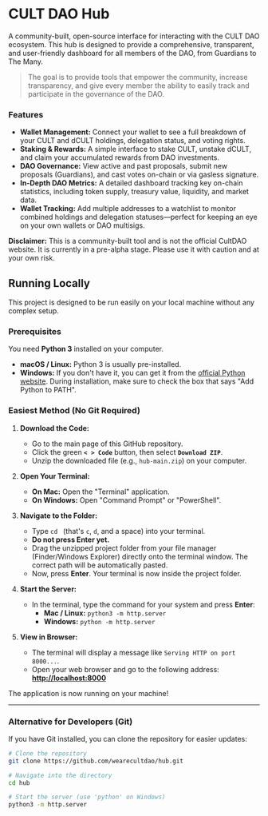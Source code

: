 # CULT DAO Hub

A community-built, open-source interface for interacting with the CULT DAO ecosystem. This hub is designed to provide a comprehensive, transparent, and user-friendly dashboard for all members of the DAO, from Guardians to The Many.

> The goal is to provide tools that empower the community, increase transparency, and give every member the ability to easily track and participate in the governance of the DAO.

### Features

*   **Wallet Management:** Connect your wallet to see a full breakdown of your CULT and dCULT holdings, delegation status, and voting rights.
*   **Staking & Rewards:** A simple interface to stake CULT, unstake dCULT, and claim your accumulated rewards from DAO investments.
*   **DAO Governance:** View active and past proposals, submit new proposals (Guardians), and cast votes on-chain or via gasless signature.
*   **In-Depth DAO Metrics:** A detailed dashboard tracking key on-chain statistics, including token supply, treasury value, liquidity, and market data.
*   **Wallet Tracking:** Add multiple addresses to a watchlist to monitor combined holdings and delegation statuses—perfect for keeping an eye on your own wallets or DAO multisigs.

**Disclaimer:** This is a community-built tool and is not the official CultDAO website. It is currently in a pre-alpha stage. Please use it with caution and at your own risk.



## Running Locally

This project is designed to be run easily on your local machine without any complex setup.

### Prerequisites

You need **Python 3** installed on your computer.
*   **macOS / Linux:** Python 3 is usually pre-installed.
*   **Windows:** If you don't have it, you can get it from the [official Python website](https://www.python.org/downloads/). During installation, make sure to check the box that says "Add Python to PATH".

### Easiest Method (No Git Required)

1.  **Download the Code:**
    *   Go to the main page of this GitHub repository.
    *   Click the green **`< > Code`** button, then select **`Download ZIP`**.
    *   Unzip the downloaded file (e.g., `hub-main.zip`) on your computer.

2.  **Open Your Terminal:**
    *   **On Mac:** Open the "Terminal" application.
    *   **On Windows:** Open "Command Prompt" or "PowerShell".

3.  **Navigate to the Folder:**
    *   Type `cd ` (that's `c`, `d`, and a space) into your terminal.
    *   **Do not press Enter yet.**
    *   Drag the unzipped project folder from your file manager (Finder/Windows Explorer) directly onto the terminal window. The correct path will be automatically pasted.
    *   Now, press **Enter**. Your terminal is now inside the project folder.

4.  **Start the Server:**
    *   In the terminal, type the command for your system and press **Enter**:
        *   **Mac / Linux:** `python3 -m http.server`
        *   **Windows:** `python -m http.server`

5.  **View in Browser:**
    *   The terminal will display a message like `Serving HTTP on port 8000...`.
    *   Open your web browser and go to the following address:
        [**http://localhost:8000**](http://localhost:8000)

The application is now running on your machine!

---

### Alternative for Developers (Git)

If you have Git installed, you can clone the repository for easier updates:

```bash
# Clone the repository
git clone https://github.com/wearecultdao/hub.git

# Navigate into the directory
cd hub

# Start the server (use 'python' on Windows)
python3 -m http.server